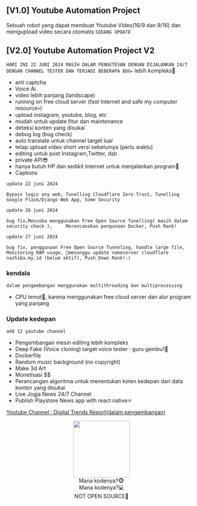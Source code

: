 ## [V1.0] Youtube Automation Project
Sebuah robot yang dapat membuat Youtube Video(16/9 dan 9/16) dan mengupload video secara otomatis ```SEDANG UPDATE```

## [V2.0] Youtube Automation Project V2
```HARI INI 22 JUNI 2024 MASIH DALAM PENGETESAN DENGAN DIJALANKAN 24/7 DENGAN CHANNEL TESTER DAN TERJADI BEBERAPA BUG💀```
lebih kompleks🐧
- anti captcha
- Voice Ai
- video lebih panjang (landscape)
- running on free cloud server (fast Internet and safe my computer resource💀)
- upload instagram, youtube, blog, etc
- mudah untuk update fitur dan maintenance
- deteksi konten yang disukai
- debug log (bug check)
- auto translate untuk channel target luar
- tetap upload video short versi sebelumya (perlu waktu)
- editing untuk post Instagram,Twitter, dsb
- private API😎
- hanya butuh HP dan sedikit Internet untuk menjalankan program🐣
- Captions

```update 22 juni 2024```

```Bypass login any web, Tunelling Cloudflare Zero Trust, Tunelling Google Flask/Django Web App, Some Security```

```update 26 juni 2024```

```bug fix,Mencoba menggunakan Free Open Source Tunelling( masih dalam security check ),     Merencanakan pengunaan Docker, Push Rank!```

```update 27 juni 2024```

```bug fix, penggunaan Free Open Source Tunneling, handle large file, Monitoring RAM usage, 🦧menunggu update nameserver cloudflare nazhiba.my.id (belum aktif), Push Down Rank!:(```

### kendala
```dalam pengembangan menggunakan multithreading dan multiprocessing```
- CPU lemot🐧, karena menggunakan free cloud server dan alur program yang panjang

### Update kedepan
```add 12 youtube channel```
- Pengembangan mesin editing lebih kompleks
- Deep Fake (Voice cloning) target voice tester : guru gembu1🗿
- Dockerfile
- Random music background (no copyright)
- Make 3d Art
- Monetisasi $$
- Perancangan algoritma untuk menentukan koten kedepan dari data konten yang disukai
- Live Jogja News 24/7 Channel
- Publish Playstore News app with react native⚛️

<a href="https://youtube.com/@DigitalTrendsReport">Youtube Channel : Digital Trends Report(dalam pengembangan)</a>

<div align="center">
  
  <img src="https://github-readme-stats.vercel.app/api/top-langs/?username=nazhiba&layout=compact&theme=dark" height=150>

  <center>Mana kodenya?🐵<br>Mana kodenya?💻<br>NOT OPEN SOURCE🙈</center>

</div>

